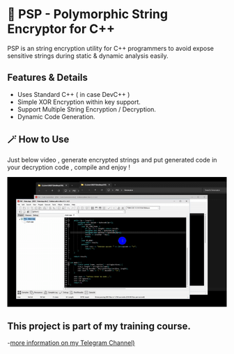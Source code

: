 # 🐰 PSP - Polymorphic String Encryptor for C++
PSP is an string encryption utility for C++ programmers to avoid expose sensitive strings during static & dynamic analysis easily.

## Features & Details
- Uses Standard C++ ( in case DevC++ )
- Simple XOR Encryption within key support.
- Support Multiple String Encryption / Decryption.
- Dynamic Code Generation.

## 🪄 How to Use
Just below video , generate encrypted strings and put generated code in your decryption code , compile and enjoy !

![](Video.gif)


## This project is part of my training course.
-[more information on my Telegram Channel)]([https://t.me/VSEC_academy)
